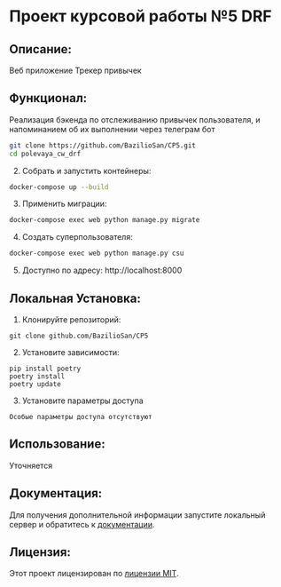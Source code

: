 # Проект курсовой работы №5 DRF

## Описание:

Веб приложение
Трекер привычек


## Функционал:
Реализация бэкенда по отслеживанию привычек пользователя, и напоминанием об их выполнении через телеграм бот

```bash
git clone https://github.com/BazilioSan/CP5.git
cd polevaya_cw_drf
```
 
2. Собрать и запустить контейнеры:
```bash
docker-compose up --build
```
 
3. Применить миграции:
```bash
docker-compose exec web python manage.py migrate
```
 
4. Создать суперпользователя:
```bash
docker-compose exec web python manage.py csu
```
 
5. Доступно по адресу: http://localhost:8000


## Локальная Установка:

1. Клонируйте репозиторий:
```
git clone github.com/BazilioSan/CP5
```
2. Установите зависимости:
```
pip install poetry
poetry install
poetry update

```
3. Установите параметры доступа
```
Особые параметры доступа отсутствуют
```
## Использование:

Уточняется

## Документация:

Для получения дополнительной информации запустите локальный сервер и обратитесь к [документации](http://127.0.0.1:8000/swagger/?format=openapi).

## Лицензия:

Этот проект лицензирован по [лицензии MIT](LICENSE).

